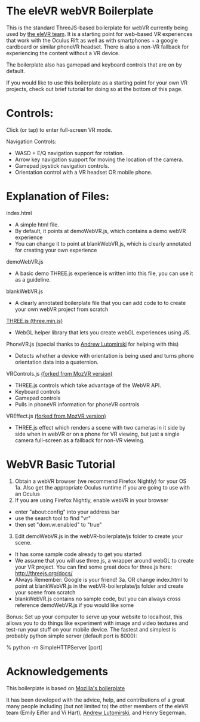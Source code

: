 # The eleVR webVR Boilerplate
This is the standard ThreeJS-based boilerplate for webVR currently being used by [the eleVR team](http://elevr.com). It is a starting point for web-based VR experiences that work with the Oculus Rift as well as with smartphones + a google cardboard or similar phoneVR headset. There is also a non-VR fallback for experiencing the content without a VR device.

The boilerplate also has gamepad and keyboard controls that are on by default. 

If you would like to use this boilerplate as a starting point for your own VR projects, check out brief tutorial for doing so at the bottom of this page.

# Controls:
Click (or tap) to enter full-screen VR mode.

Navigation Controls:
- WASD + E/Q navigation support for rotation.
- Arrow key navigation support for moving the location of the camera.
- Gamepad joystick navigation controls.
- Orientation control with a VR headset OR mobile phone.

# Explanation of Files:
index.html
- A simple html file. 
- By default, it points at demoWebVR.js, which contains a demo webVR experience
- You can change it to point at blankWebVR.js, which is clearly annotated for creating your own experience

demoWebVR.js
- A basic demo THREE.js experience is written into this file, you can use it as a guideline.

blankWebVR.js
- A clearly annotated boilerplate file that you can add code to to create your own webVR project from scratch

[THREE.js (three.min.js)](https://github.com/mrdoob/three.js/)
- WebGL helper library that lets you create webGL experiences using JS.

PhoneVR.js (special thanks to [Andrew Lutomirski](https://github.com/amluto) for helping with this)
- Detects whether a device with orientation is being used and turns phone orientation data into a quaternion.

VRControls.js [(forked from MozVR version)](https://github.com/MozVR/vr-web-examples/tree/master/threejs-vr-boilerplate)
- THREE.js controls which take advantage of the WebVR API.
- Keyboard controls
- Gamepad controls
- Pulls in phoneVR information for phoneVR controls

VREffect.js [(forked from MozVR version)](https://github.com/MozVR/vr-web-examples/tree/master/threejs-vr-boilerplate)
- THREE.js effect which renders a scene with two cameras in it side by side when in webVR or on a phone for VR viewing, but just a single camera full-screen as a fallback for non-VR viewing.

# WebVR Basic Tutorial
1. Obtain a webVR browser (we recommend Firefox Nightly) for your OS
1a. Also get the appropriate Oculus runtime if you are going to use with an Oculus
2. If you are using Firefox Nightly, enable webVR in your browser
  - enter "about:config" into your address bar
  - use the search tool to find "vr"
  - then set "dom.vr.enabled" to "true"
3. Edit demoWebVR.js in the webVR-boilerplate/js folder to create your scene.
  - It has some sample code already to get you started
  - We assume that you will use three.js, a wrapper around webGL to create your VR project.
      You can find some great docs for three.js here: http://threejs.org/docs/
  - Always Remember: Google is your friend!
3a. OR change index.html to point at blankWebVR.js in the webVR-boilerplate/js folder and create your scene from scratch
  - blankWebVR.js contains no sample code, but you can always cross reference demoWebVR.js if you would like some

Bonus: Set up your computer to serve up your website to localhost, this allows you to do things like experiment with image and video textures and test-run your stuff on your mobile device. The fastest and simplest is probably python simple server (default port is 8000):

% python -m SimpleHTTPServer [port]

# Acknowledgements
This boilerplate is based on [Mozilla's boilerplate](https://github.com/MozVR/vr-web-examples/tree/master/threejs-vr-boilerplate)

It has been developed with the advice, help, and contributions of a great many people including (but not limited to) the other members of the eleVR team (Emily Eifler and Vi Hart), [Andrew Lutomirski](https://github.com/amluto), and Henry Segerman.


